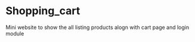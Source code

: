 # Shopping_cart
Mini website to show the all listing products alogn with cart page and login module
